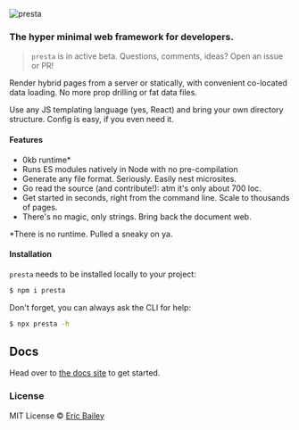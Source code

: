 ![presta](https://user-images.githubusercontent.com/4732330/96394098-cdbdf400-1186-11eb-8930-21748099a039.png)

### The hyper minimal web framework for developers.

> `presta` is in active beta. Questions, comments, ideas? Open an issue or PR!

Render hybrid pages from a server or statically, with convenient co-located data loading. No more prop drilling or fat data files.

Use any JS templating language (yes, React) and bring your own directory structure. Config is easy, if you even need it.

#### Features

- 0kb runtime\*
- Runs ES modules natively in Node with no pre-compilation
- Generate any file format. Seriously. Easily nest microsites.
- Go read the source (and contribute!): atm it's only about 700 loc.
- Get started in seconds, right from the command line. Scale to thousands of pages.
- There's no magic, only strings. Bring back the document web.

\*There is no runtime. Pulled a sneaky on ya.

#### Installation

`presta` needs to be installed locally to your project:

```bash
$ npm i presta
```

Don't forget, you can always ask the CLI for help:

```bash
$ npx presta -h
```

## Docs

Head over to [the docs site](https://sure-thing.net/presta) to get started.

### License

MIT License © [Eric Bailey](https://estrattonbailey.com)

